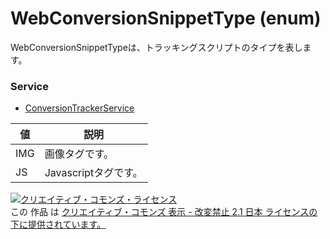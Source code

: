 # WebConversionSnippetType (enum)
WebConversionSnippetTypeは、トラッキングスクリプトのタイプを表します。
### Service
+ [ConversionTrackerService](../services/ConversionTrackerService.md)

| 値 | 説明 | 
|---|---|
| IMG| 画像タグです。 |
| JS| Javascriptタグです。 |
<a rel="license" href="http://creativecommons.org/licenses/by-nd/2.1/jp/"><img alt="クリエイティブ・コモンズ・ライセンス" style="border-width:0" src="https://i.creativecommons.org/l/by-nd/2.1/jp/88x31.png" /></a><br />この 作品 は <a rel="license" href="http://creativecommons.org/licenses/by-nd/2.1/jp/">クリエイティブ・コモンズ 表示 - 改変禁止 2.1 日本 ライセンスの下に提供されています。</a>
